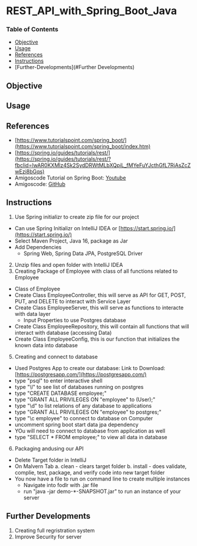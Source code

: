 # REST_API_with_Spring_Boot_Java

### Table of Contents
- [Objective](#Objective)
- [Usage](#Usage)
- [References](#References)
- [Instructions](#Instructions)
- [Further-Developments](#Further Developments)

## Objective

## Usage

## References 
- [https://www.tutorialspoint.com/spring_boot/](https://www.tutorialspoint.com/spring_boot/index.htm)
- [https://spring.io/guides/tutorials/rest/](https://spring.io/guides/tutorials/rest/?fbclid=IwAR0KXMlz4Sk2SydDRWtMLbXQpiL_fMYeFuYJcthGfL7RjAsZcZwEzi8bGqs)
- Amigoscode Tutorial on Spring Boot: [Youtube](https://www.youtube.com/watch?v=9SGDpanrc8U)
- Amigoscode: [GitHub](https://github.com/amigoscode/spring-data-jpa-course)

## Instructions
1. Use Spring initializr to create zip file for our project
- Can use Spring Initializr on IntelliJ IDEA or [https://start.spring.io/](https://start.spring.io/)
- Select Maven Project, Java 16, package as Jar
- Add Dependencies
  - Spring Web, Spring Data JPA, PostgreSQL Driver
2. Unzip files and open folder with IntelliJ IDEA
3. Creating Package of Employee with class of all functions related to Employee
  - Class of Employee
  - Create Class EmployeeController, this will serve as API for GET, POST, PUT, and DELETE to interact with Service Layer
  - Create Class EmployeeServer, this will serve as functions to interacte with data layer
    - Input Properties to use Postgres database
  - Create Class EmployeeRepository, this will contain all functions that will interact with database (accessing Data)
  - Create Class EmployeeConfig, this is our function that initializes the known data into database
5. Creating and connect to database
  - Used Postgres App to create our database: Link to Download: [https://postgresapp.com/](https://postgresapp.com/)
  - type "psql" to enter interactive shell
  - type "\l" to see list of databases running on postgres
  - type "CREATE DATABASE employee;"
  - type "GRANT ALL PRIVILEGES ON "employee" to (User);"
  - type "\d" to list relations of any database to applications
  - type "GRANT ALL PRIVILEGES ON "employee" to postgres;"
  - type "\c employee" to connect to database on Computer
  - uncomment spring boot start data jpa dependency
  - YOu will need to connect to database from application as well
  - type "SELECT * FROM employee;" to view all data in database
6. Packaging andusing our API
  - Delete Target folder in IntelliJ
  - On Malvern Tab
    a. clean - clears target folder
    b. install - does validate, complie, test, package, and verify code into new target folder
  - You now have a file to run on command line to create multiple instances
    - Navigate into fodlr with .jar file
    - run "java -jar demo-*-SNAPSHOT.jar" to run an instance of your server 

## Further Developments
1. Creating full regristration system
2. Improve Security for server
